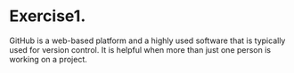 # Exercise1.
GitHub is a web-based platform and a highly used software that is typically used for version control. It is helpful when more than just one person is working on a project.
